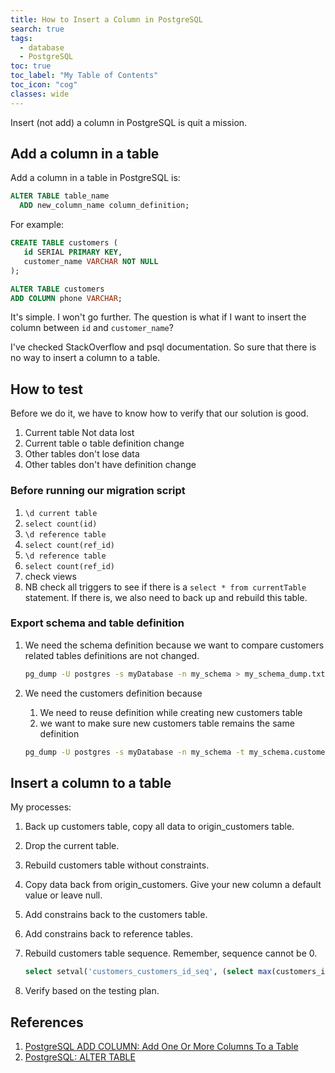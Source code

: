 ```yaml
---
title: How to Insert a Column in PostgreSQL
search: true
tags: 
  - database
  - PostgreSQL
toc: true
toc_label: "My Table of Contents"
toc_icon: "cog"
classes: wide
---
```


Insert (not add) a column in PostgreSQL is quit a mission.

## Add a column in a table

Add a column in a table in PostgreSQL is:

```sql
ALTER TABLE table_name
  ADD new_column_name column_definition;
```

For example:

```sql
CREATE TABLE customers (
   id SERIAL PRIMARY KEY,
   customer_name VARCHAR NOT NULL
);
```

```sql
ALTER TABLE customers
ADD COLUMN phone VARCHAR;
```

It's simple. I won't go further. The question is what if I want to insert the column between `id` and `customer_name`?

I've checked StackOverflow and psql documentation. So sure that there is no way to insert a column to a table.

## How to test

Before we do it, we have to know how to verify that our solution is good.

1. Current table Not data lost
2. Current table o table definition change
3. Other tables don't lose data
4. Other tables don't have definition change

### Before running our migration script

1. `\d current table`
2. `select count(id)`
3. `\d reference table`
4. `select count(ref_id)`
5. `\d reference table`
6. `select count(ref_id)`
7. check views
8. NB check all triggers to see if there is a `select * from currentTable`  statement. If there is, we also need to back up and rebuild this table.

### Export schema and table definition

1. We need the schema definition because we want to compare customers related tables definitions are not changed.

    ```bash
    pg_dump -U postgres -s myDatabase -n my_schema > my_schema_dump.txt
    ```

2. We need the customers definition because
    1. We need to reuse definition while creating new customers table
    2. we want to make sure new customers table remains the same definition

    ```bash
    pg_dump -U postgres -s myDatabase -n my_schema -t my_schema.customers > customers_dump.txt
    ```

## Insert a column to a table

My processes:

1. Back up customers table, copy all data to origin_customers table.
2. Drop the current table.
3. Rebuild customers table without constraints.
4. Copy data back from origin_customers. Give your new column a default value or leave null.
5. Add constrains back to the customers table.
6. Add constrains back to reference tables.
7. Rebuild customers table sequence. Remember, sequence cannot be 0.  

    ```sql
    select setval('customers_customers_id_seq', (select max(customers_id) from customers where customers_id > 0), true);
    ```

8. Verify based on the testing plan.

## References

1. [PostgreSQL ADD COLUMN: Add One Or More Columns To a Table](http://www.postgresqltutorial.com/postgresql-add-column/)
2. [PostgreSQL: ALTER TABLE](https://www.postgresql.org/docs/current/sql-altertable.html/)
